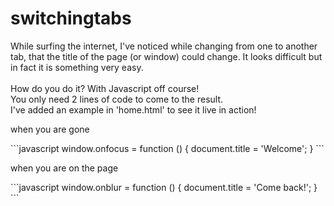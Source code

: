 # switchingtabs
While surfing the internet, I've noticed while changing from one to another tab, that the title of the page (or window) could change. It looks difficult but in fact it is something very easy. <br/><br/>
How do you do it? 
With Javascript off course! <br/>You only need 2 lines of code to come to the result. <br/>I've added an example in 'home.html' to see it live in action!

<p>when you are gone</p>
```javascript
window.onfocus = function () { 
document.title = 'Welcome'; 
}
```

<p> when you are on the page</p>
```javascript
window.onblur = function () {
document.title = 'Come back!';
}
```

